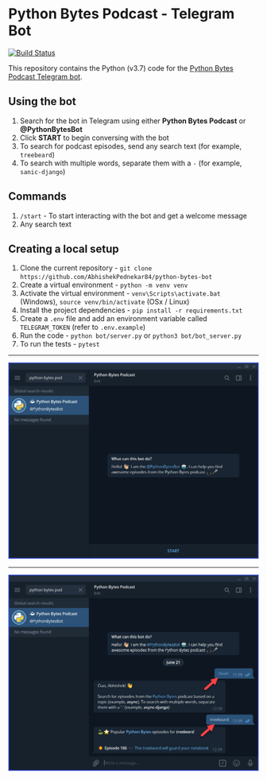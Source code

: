 # Python Bytes Podcast - Telegram Bot

[![Build Status](https://travis-ci.org/AbhishekPednekar84/python-bytes-bot.svg?branch=master)](https://travis-ci.org/AbhishekPednekar84/python-bytes-bot)

This repository contains the Python (v3.7) code for the [Python Bytes Podcast Telegram bot](https://t.me/@PythonBytesBot).

## Using the bot

1. Search for the bot in Telegram using either **Python Bytes Podcast** or **@PythonBytesBot**
2. Click **START** to begin conversing with the bot
3. To search for podcast episodes, send any search text (for example, `treebeard`)
4. To search with multiple words, separate them with a `-` (for example, `sanic-django`)

## Commands
1. `/start` - To start interacting with the bot and get a welcome message
2. Any search text

## Creating a local setup

1. Clone the current repository - `git clone https://github.com/AbhishekPednekar84/python-bytes-bot`
2. Create a virtual environment - `python -m venv venv`
3. Activate the virtual environment - `venv\Scripts\activate.bat` (Windows), `source venv/bin/activate` (OSx / Linux)
4. Install the project dependencies - `pip install -r requirements.txt`
5. Create a `.env` file and add an environment variable called `TELEGRAM_TOKEN` (refer to `.env.example`)
6. Run the code - `python bot/server.py` or `python3 bot/bot_server.py`
7. To run the tests - `pytest`

---

<p align="center"><img src="https://github.com/AbhishekPednekar84/python-bytes-bot/blob/master/images/bot1.jpg" alt="Bot1"></p>

---

<p align="center"><img src="https://github.com/AbhishekPednekar84/python-bytes-bot/blob/master/images/bot2.jpg" alt="Bot2"></p>
